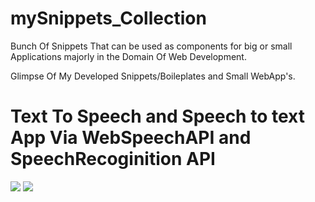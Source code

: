 # mySnippets_Collection
Bunch Of Snippets That can be used as  components for big or small Applications majorly in the Domain Of Web Development.


Glimpse Of My Developed Snippets/Boileplates and Small WebApp's.


<b>Text To Speech and Speech to text App Via WebSpeechAPI and SpeechRecoginition API</b>
================================================


<img src="https://user-images.githubusercontent.com/67728575/95678184-b0b67d80-0be8-11eb-9336-4a125e8af176.png">




<img src="https://user-images.githubusercontent.com/67728575/95678222-e2c7df80-0be8-11eb-8ae5-f0e172efa4d7.png">
